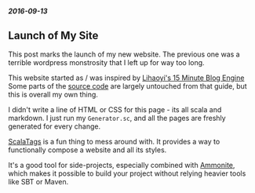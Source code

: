 ##### 2016-09-13

Launch of My Site
-----
This post marks the launch of my new website.
The previous one was a terrible wordpress monstrosity that I left up for way too long.

This website started as / was inspired by [Lihaoyi's 15 Minute Blog Engine](http://www.lihaoyi.com/post/ScalaScriptingandthe15MinuteBlogEngine.html)
Some parts of the [source code](https://github.com/Checkroth/scalablog) are largely untouched from that guide, but this is overall my own thing.

I didn't write a line of HTML or CSS for this page - its all scala and markdown. I just run my `Generator.sc`, and all the pages are freshly generated for every change.

[ScalaTags](http://www.lihaoyi.com/scalatags/) is a fun thing to mess around with. It provides a way to functionally compose a website and all its styles.

It's a good tool for side-projects, especially combined with [Ammonite](http://www.lihaoyi.com/Ammonite/), which makes it possible to build your project without relying heavier tools like SBT or Maven.

